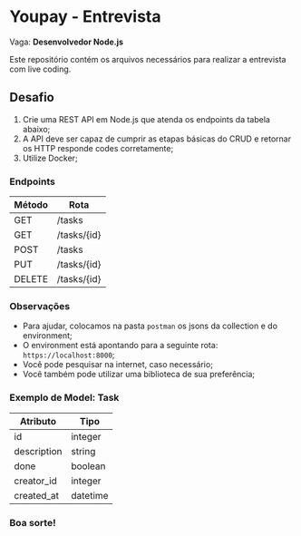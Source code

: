 # Youpay - Entrevista
Vaga: **Desenvolvedor Node.js**

Este repositório contém os arquivos necessários para realizar a entrevista com live coding.

## Desafio
1. Crie uma REST API em Node.js que atenda os endpoints da tabela abaixo;
1. A API deve ser capaz de cumprir as etapas básicas do CRUD e retornar os HTTP responde codes corretamente;
1. Utilize Docker;

### Endpoints
| Método | Rota |
| -------|-------|
| GET    | /tasks      |
| GET    | /tasks/{id} |
| POST   | /tasks      |
| PUT    | /tasks/{id} |
| DELETE | /tasks/{id} |

### Observações
- Para ajudar, colocamos na pasta `postman` os jsons da collection e do environment;
- O environment está apontando para a seguinte rota: `https://localhost:8000`;
- Você pode pesquisar na internet, caso necessário;
- Você também pode utilizar uma biblioteca de sua preferência;

### Exemplo de Model: Task

| Atributo    | Tipo    |
| ------------|---------|
| id          | integer |
| description | string  |
| done        | boolean |
| creator_id  | integer |
| created_at  | datetime|


### Boa sorte!

